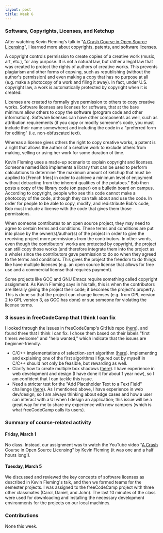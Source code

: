```yaml
---
layout: post
title: Week 6
---
```


### Software, Copyrights, Licenses, and Ketchup

After watching Kevin Fleming's talk in "[A Crash Course in Open Source Licensing](https://www.youtube.com/watch?reload=9&v=cJIi-hIlCQM&feature=youtu.be)",
I learned more about copyrights, patents, and software licenses.

A copyright controls permission to create copies of a creative work (music, art, etc.), for any purpose. It is not a natural law, but rather
a legal law that was created to protect the rights of authors of creative works. This prevents plagiarism and other forms of copying, such as
republishing (without the author's permission) and even making a copy that has no purpose at all (e.g. make a photocopy of a work and filing it
away). In fact, under U.S. copyright law, a work is automatically protected by copyright when it is created.

Licenses are created to formally give permission to others to copy creative works. Software licenses are licenses for software, that at the bare
minimum allow others to copy the software (program code and other information). Software licenses can have other components as well, such as
attribution requirements (if you copy or modify someone's code, you must include their name somewhere) and including the code in a "preferred
form for editing" (i.e. non-obfuscated text).

Whereas a license gives others the right to copy creative works, a patent is a right that allows the author of a creative work to exclude others
from making, selling or using her work for some duration of time.

Kevin Fleming uses a made-up scenario to explain copyright and licenses. Someone named Bob implements a library that can be used to perform
calculations to determine "the maximum amount of ketchup that must be applied to [French fries] in order to achieve a minimum level of enjoyment
without detracting from the inherent qualities of the potatoes." Bob then posts a copy of the library code (on paper) on a bulletin board on campus.
According to copyright, people who see this code cannot make a photocopy of the code, although they can talk about and use the code. In order for
people to be able to copy, modify, and redistribute Bob's code, Bob must include a license with the code that gives them those permissions.

When someone contributes to an open source project, they may need to agree to certain terms and conditions. These terms and conditions are put into
place by the owner(s)/author(s) of the project in order to give the receiving project more permissions from the contributors. In other words, even
though the contributors' works are protected by copyright, the project can still copy those works (and therefore integrate them into the project as
a whole) since the contributors gave permission to do so when they agreed to the terms and conditions. This gives the project the freedom to do things
like have multiple licenses (e.g. an open source license that allows for free use and a commercial license that requires payment).

Some projects like GCC and GNU Emacs require something called copyright assignment. As Kevin Fleming says in his talk, this is when the contributors are
literally giving the project their code; it becomes the project's property. This is done so that the project can change licenses (e.g. from GPL version 2
to GPL version 3, as GCC has done) or sue someone for violating the license terms.

### 3 issues in freeCodeCamp that I think I can fix

I looked through the issues in freeCodeCamp's GitHub repo ([here](https://github.com/freeCodeCamp/freeCodeCamp/issues)), and found three that I think I
can fix. I chose them based on their labels "first timers welcome" and "help wanted," which indicate that the issues are beginner-friendly.

- C/C++ implementations of selection-sort algorithm ([here](https://github.com/freeCodeCamp/freeCodeCamp/issues/35391)). Implementing and explaining
one of the first algorithms I figured out by myself in C/C++ should not only be feasible, but rewarding as well.
- Clarify how to create multiple box shadows ([here](https://github.com/freeCodeCamp/freeCodeCamp/issues/35534)). I have experience in web development
and design (I have done it for about 1 year now), so I am confident that I can tackle this issue.
- Need a stricter test for the "Add Placeholder Text to a Text Field" challenge ([here](https://github.com/freeCodeCamp/freeCodeCamp/issues/35543)). As
I mentioned above, I have experience in web dev/design, so I am always thinking about edge cases and how a user can interact with a UI when I design an
application; this issue will be a great way for me to share my experience with new campers (which is what freeCodeCamp calls its users).

### Summary of course-related activity

#### Friday, March 1

No class. Instead, our assignment was to watch the YouTube video "[A Crash Course in Open Source Licensing](https://www.youtube.com/watch?reload=9&v=cJIi-hIlCQM&feature=youtu.be)"
by Kevin Fleming (it was one and a half hours long!).

#### Tuesday, March 5

We discussed and reviewed the key concepts of software licenses as described in Kevin Fleming's talk, and then we formed teams for the semester projects.
I was assigned to the freeCodeCamp project with three other classmates (Carol, Daniel, and John). The last 10 minutes of the class were used for downloading
and installing the necessary development environments for the projects on our local machines.

### Contributions

None this week.
